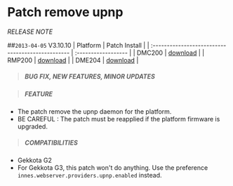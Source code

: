 # Patch remove upnp
*RELEASE NOTE*

##`2013-04-05` V3.10.10
|              Platform                             |    Patch Install    |
| :------------------------------------------------ | :------------------ |
| DMC200 | [download](https://github.com/Qeedji/archives/blob/master/downloads/patch-remove-upnp/remove%20upnp-dmc200-patch-3.10.10.frm) |
| RMP200 | [download](https://github.com/Qeedji/archives/blob/master/downloads/patch-remove-upnp/remove%20upnp-rmp200-patch-3.10.10.frm) |
| DME204 | [download](https://github.com/Qeedji/archives/blob/master/downloads/patch-remove-upnp/remove%20upnp-dme204-patch-3.10.10.frm) |

>##### **BUG FIX, NEW FEATURES, MINOR UPDATES**

>##### **FEATURE**
- The patch remove the upnp daemon for the platform.
- BE CAREFUL : The patch must be reapplied if the platform firmware is upgraded.
>##### **COMPATIBILITIES**
- Gekkota G2
- For Gekkota G3, this patch won't do anything. Use the preference ```innes.webserver.providers.upnp.enabled``` instead.

